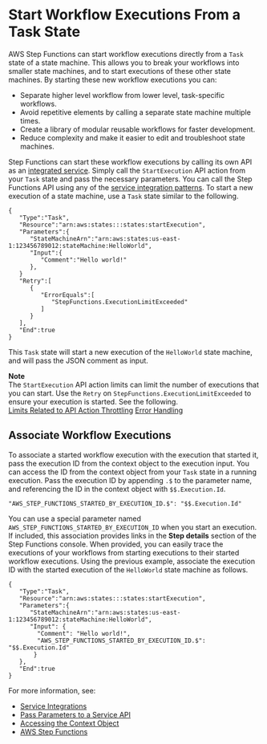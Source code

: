 # Start Workflow Executions From a Task State<a name="concepts-nested-workflows"></a>

AWS Step Functions can start workflow executions directly from a `Task` state of a state machine\. This allows you to break your workflows into smaller state machines, and to start executions of these other state machines\. By starting these new workflow executions you can:
+ Separate higher level workflow from lower level, task\-specific workflows\.
+ Avoid repetitive elements by calling a separate state machine multiple times\.
+ Create a library of modular reusable workflows for faster development\.
+ Reduce complexity and make it easier to edit and troubleshoot state machines\.

Step Functions can start these workflow executions by calling its own API as an [integrated service](concepts-service-integrations.md)\. Simply call the `StartExecution` API action from your `Task` state and pass the necessary parameters\. You can call the Step Functions API using any of the [service integration patterns](connect-to-resource.md)\. To start a new execution of a state machine, use a `Task` state similar to the following\.

```
{  
   "Type":"Task",
   "Resource":"arn:aws:states:::states:startExecution",
   "Parameters":{  
      "StateMachineArn":"arn:aws:states:us-east-1:123456789012:stateMachine:HelloWorld",
      "Input":{  
         "Comment":"Hello world!"
      },
   }
   "Retry":[  
      {  
         "ErrorEquals":[  
            "StepFunctions.ExecutionLimitExceeded"
         ]
      }
   ],
   "End":true
}
```

This `Task` state will start a new execution of the `HelloWorld` state machine, and will pass the JSON comment as input\.

**Note**  
The `StartExecution` API action limits can limit the number of executions that you can start\. Use the `Retry` on `StepFunctions.ExecutionLimitExceeded` to ensure your execution is started\. See the following\.  
[Limits Related to API Action Throttling](limits.md#service-limits-api-action-throttling)
[Error Handling](concepts-error-handling.md)

## Associate Workflow Executions<a name="nested-execution-startid"></a>

To associate a started workflow execution with the execution that started it, pass the execution ID from the context object to the execution input\. You can access the ID from the context object from your `Task` state in a running execution\. Pass the execution ID by appending `.$` to the parameter name, and referencing the ID in the context object with `$$.Execution.Id`\.

```
"AWS_STEP_FUNCTIONS_STARTED_BY_EXECUTION_ID.$": "$$.Execution.Id"
```

You can use a special parameter named `AWS_STEP_FUNCTIONS_STARTED_BY_EXECUTION_ID` when you start an execution\. If included, this association provides links in the **Step details** section of the Step Functions console\. When provided, you can easily trace the executions of your workflows from starting executions to their started workflow executions\. Using the previous example, associate the execution ID with the started execution of the `HelloWorld` state machine as follows\.

```
{  
   "Type":"Task",
   "Resource":"arn:aws:states:::states:startExecution",
   "Parameters":{  
      "StateMachineArn":"arn:aws:states:us-east-1:123456789012:stateMachine:HelloWorld",
      "Input": {
        "Comment": "Hello world!",
        "AWS_STEP_FUNCTIONS_STARTED_BY_EXECUTION_ID.$": "$$.Execution.Id"
       }
   },
   "End":true
}
```

For more information, see:
+ [Service Integrations](concepts-service-integrations.md)
+ [Pass Parameters to a Service API](connect-parameters.md)
+ [Accessing the Context Object](input-output-contextobject.md#contextobject-access)
+ [AWS Step Functions](connect-stepfunctions.md)
